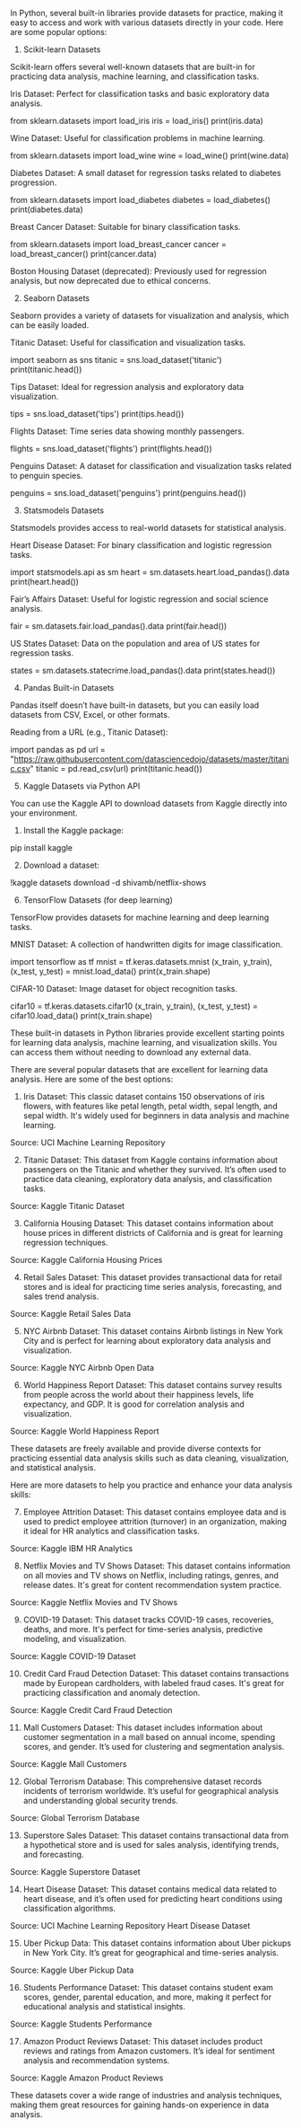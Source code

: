 

In Python, several built-in libraries provide datasets for practice, making it easy to access and work with various datasets directly in your code. Here are some popular options:

1. Scikit-learn Datasets

Scikit-learn offers several well-known datasets that are built-in for practicing data analysis, machine learning, and classification tasks.

Iris Dataset: Perfect for classification tasks and basic exploratory data analysis.

from sklearn.datasets import load_iris
iris = load_iris()
print(iris.data)

Wine Dataset: Useful for classification problems in machine learning.

from sklearn.datasets import load_wine
wine = load_wine()
print(wine.data)

Diabetes Dataset: A small dataset for regression tasks related to diabetes progression.

from sklearn.datasets import load_diabetes
diabetes = load_diabetes()
print(diabetes.data)

Breast Cancer Dataset: Suitable for binary classification tasks.

from sklearn.datasets import load_breast_cancer
cancer = load_breast_cancer()
print(cancer.data)

Boston Housing Dataset (deprecated): Previously used for regression analysis, but now deprecated due to ethical concerns.


2. Seaborn Datasets

Seaborn provides a variety of datasets for visualization and analysis, which can be easily loaded.

Titanic Dataset: Useful for classification and visualization tasks.

import seaborn as sns
titanic = sns.load_dataset('titanic')
print(titanic.head())

Tips Dataset: Ideal for regression analysis and exploratory data visualization.

tips = sns.load_dataset('tips')
print(tips.head())

Flights Dataset: Time series data showing monthly passengers.

flights = sns.load_dataset('flights')
print(flights.head())

Penguins Dataset: A dataset for classification and visualization tasks related to penguin species.

penguins = sns.load_dataset('penguins')
print(penguins.head())


3. Statsmodels Datasets

Statsmodels provides access to real-world datasets for statistical analysis.

Heart Disease Dataset: For binary classification and logistic regression tasks.

import statsmodels.api as sm
heart = sm.datasets.heart.load_pandas().data
print(heart.head())

Fair’s Affairs Dataset: Useful for logistic regression and social science analysis.

fair = sm.datasets.fair.load_pandas().data
print(fair.head())

US States Dataset: Data on the population and area of US states for regression tasks.

states = sm.datasets.statecrime.load_pandas().data
print(states.head())


4. Pandas Built-in Datasets

Pandas itself doesn’t have built-in datasets, but you can easily load datasets from CSV, Excel, or other formats.

Reading from a URL (e.g., Titanic Dataset):

import pandas as pd
url = "https://raw.githubusercontent.com/datasciencedojo/datasets/master/titanic.csv"
titanic = pd.read_csv(url)
print(titanic.head())


5. Kaggle Datasets via Python API

You can use the Kaggle API to download datasets from Kaggle directly into your environment.

1. Install the Kaggle package:

pip install kaggle


2. Download a dataset:

!kaggle datasets download -d shivamb/netflix-shows



6. TensorFlow Datasets (for deep learning)

TensorFlow provides datasets for machine learning and deep learning tasks.

MNIST Dataset: A collection of handwritten digits for image classification.

import tensorflow as tf
mnist = tf.keras.datasets.mnist
(x_train, y_train), (x_test, y_test) = mnist.load_data()
print(x_train.shape)

CIFAR-10 Dataset: Image dataset for object recognition tasks.

cifar10 = tf.keras.datasets.cifar10
(x_train, y_train), (x_test, y_test) = cifar10.load_data()
print(x_train.shape)


These built-in datasets in Python libraries provide excellent starting points for learning data analysis, machine learning, and visualization skills. You can access them without needing to download any external data.

There are several popular datasets that are excellent for learning data analysis. Here are some of the best options:

1. Iris Dataset: This classic dataset contains 150 observations of iris flowers, with features like petal length, petal width, sepal length, and sepal width. It's widely used for beginners in data analysis and machine learning.

Source: UCI Machine Learning Repository



2. Titanic Dataset: This dataset from Kaggle contains information about passengers on the Titanic and whether they survived. It’s often used to practice data cleaning, exploratory data analysis, and classification tasks.

Source: Kaggle Titanic Dataset



3. California Housing Dataset: This dataset contains information about house prices in different districts of California and is great for learning regression techniques.

Source: Kaggle California Housing Prices



4. Retail Sales Dataset: This dataset provides transactional data for retail stores and is ideal for practicing time series analysis, forecasting, and sales trend analysis.

Source: Kaggle Retail Sales Data



5. NYC Airbnb Dataset: This dataset contains Airbnb listings in New York City and is perfect for learning about exploratory data analysis and visualization.

Source: Kaggle NYC Airbnb Open Data



6. World Happiness Report Dataset: This dataset contains survey results from people across the world about their happiness levels, life expectancy, and GDP. It is good for correlation analysis and visualization.

Source: Kaggle World Happiness Report




These datasets are freely available and provide diverse contexts for practicing essential data analysis skills such as data cleaning, visualization, and statistical analysis.

Here are more datasets to help you practice and enhance your data analysis skills:

7. Employee Attrition Dataset: This dataset contains employee data and is used to predict employee attrition (turnover) in an organization, making it ideal for HR analytics and classification tasks.

Source: Kaggle IBM HR Analytics



8. Netflix Movies and TV Shows Dataset: This dataset contains information on all movies and TV shows on Netflix, including ratings, genres, and release dates. It's great for content recommendation system practice.

Source: Kaggle Netflix Movies and TV Shows



9. COVID-19 Dataset: This dataset tracks COVID-19 cases, recoveries, deaths, and more. It's perfect for time-series analysis, predictive modeling, and visualization.

Source: Kaggle COVID-19 Dataset



10. Credit Card Fraud Detection Dataset: This dataset contains transactions made by European cardholders, with labeled fraud cases. It's great for practicing classification and anomaly detection.



Source: Kaggle Credit Card Fraud Detection


11. Mall Customers Dataset: This dataset includes information about customer segmentation in a mall based on annual income, spending scores, and gender. It’s used for clustering and segmentation analysis.



Source: Kaggle Mall Customers


12. Global Terrorism Database: This comprehensive dataset records incidents of terrorism worldwide. It’s useful for geographical analysis and understanding global security trends.



Source: Global Terrorism Database


13. Superstore Sales Dataset: This dataset contains transactional data from a hypothetical store and is used for sales analysis, identifying trends, and forecasting.



Source: Kaggle Superstore Dataset


14. Heart Disease Dataset: This dataset contains medical data related to heart disease, and it’s often used for predicting heart conditions using classification algorithms.



Source: UCI Machine Learning Repository Heart Disease Dataset


15. Uber Pickup Data: This dataset contains information about Uber pickups in New York City. It’s great for geographical and time-series analysis.



Source: Kaggle Uber Pickup Data


16. Students Performance Dataset: This dataset contains student exam scores, gender, parental education, and more, making it perfect for educational analysis and statistical insights.



Source: Kaggle Students Performance


17. Amazon Product Reviews Dataset: This dataset includes product reviews and ratings from Amazon customers. It’s ideal for sentiment analysis and recommendation systems.



Source: Kaggle Amazon Product Reviews


These datasets cover a wide range of industries and analysis techniques, making them great resources for gaining hands-on experience in data analysis.

